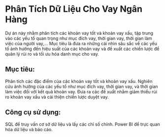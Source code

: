 
# Phân Tích Dữ Liệu Cho Vay Ngân Hàng
Dự án này nhằm phân tích các khoản vay tốt và khoản vay xấu, tập trung vào các yếu tố quan trọng như mục đích vay, thời gian vay, thời gian làm việc của người vay,... Mục tiêu là đưa ra những cái nhìn sâu sắc về các yếu tố ảnh hưởng đến hiệu suất của các khoản vay và đề xuất các chiến lược để quản lý rủi ro và tối ưu hóa danh mục cho vay.
## Mục tiêu:
Phân tích các đặc điểm của các khoản vay tốt và khoản vay xấu.
Nghiên cứu ảnh hưởng của các yếu tố như mục đích vay, thời gian vay, và thời gian làm việc đối với kết quả khoản vay.
Đưa ra các đề xuất nhằm giảm thiểu rủi ro khoản vay xấu và cải thiện chiến lược duyệt vay.
## Công cụ sử dụng:
SQL để truy vấn cơ sở dữ liệu và lấy các chỉ số chính.
Power BI để trực quan hóa dữ liệu và báo cáo.
